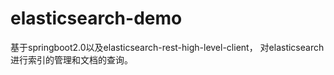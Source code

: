 # elasticsearch-demo
基于springboot2.0以及elasticsearch-rest-high-level-client， 对elasticsearch进行索引的管理和文档的查询。
